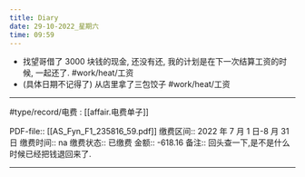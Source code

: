 ```yaml
---
title: Diary
date: 29-10-2022_星期六
time: 09:59
---
```



- 找望哥借了 3000 块钱的现金, 还没有还, 我的计划是在下一次结算工资的时候, 一起还了. #work/heat/工资
- (具体日期不记得了) 从店里拿了三包饺子 #work/heat/工资 

***
#type/record/电费 : [[affair.电费单子]]

PDF-file:: [[AS_Fyn_F1_235816_59.pdf]] 
缴费区间:: 2022 年 7 月 1 日-8 月 31 日
缴费时间:: na
缴费状态::  已缴费
金额:: -618.16
备注:: 回头查一下,是不是什么时候已经把钱退回来了. 

***
